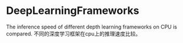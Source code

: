# DeepLearningFrameworks
The inference speed of different depth learning frameworks on CPU is compared. 不同的深度学习框架在cpu上的推理速度比较。
